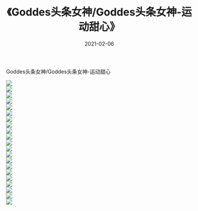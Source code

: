 ﻿---
layout: post
title:  《Goddes头条女神/Goddes头条女神-运动甜心》
date:   2021-02-06
img: http://img.660000.xyz/Sharelink/网络美图/2021/Goddes头条女神/Goddes头条女神-运动甜心/000.jpg
categories: [美女, 清纯, 唯美]
---

Goddes头条女神/Goddes头条女神-运动甜心

 ![](http://img.660000.xyz/Sharelink/网络美图/2021/Goddes头条女神/Goddes头条女神-运动甜心/001.jpg) <br>![](http://img.660000.xyz/Sharelink/网络美图/2021/Goddes头条女神/Goddes头条女神-运动甜心/002.jpg) <br>![](http://img.660000.xyz/Sharelink/网络美图/2021/Goddes头条女神/Goddes头条女神-运动甜心/003.jpg) <br>![](http://img.660000.xyz/Sharelink/网络美图/2021/Goddes头条女神/Goddes头条女神-运动甜心/004.jpg) <br>![](http://img.660000.xyz/Sharelink/网络美图/2021/Goddes头条女神/Goddes头条女神-运动甜心/005.jpg) <br>![](http://img.660000.xyz/Sharelink/网络美图/2021/Goddes头条女神/Goddes头条女神-运动甜心/006.jpg) <br>![](http://img.660000.xyz/Sharelink/网络美图/2021/Goddes头条女神/Goddes头条女神-运动甜心/007.jpg) <br>![](http://img.660000.xyz/Sharelink/网络美图/2021/Goddes头条女神/Goddes头条女神-运动甜心/008.jpg) <br>![](http://img.660000.xyz/Sharelink/网络美图/2021/Goddes头条女神/Goddes头条女神-运动甜心/009.jpg) <br>![](http://img.660000.xyz/Sharelink/网络美图/2021/Goddes头条女神/Goddes头条女神-运动甜心/010.jpg) <br>![](http://img.660000.xyz/Sharelink/网络美图/2021/Goddes头条女神/Goddes头条女神-运动甜心/011.jpg) <br>![](http://img.660000.xyz/Sharelink/网络美图/2021/Goddes头条女神/Goddes头条女神-运动甜心/012.jpg) <br>![](http://img.660000.xyz/Sharelink/网络美图/2021/Goddes头条女神/Goddes头条女神-运动甜心/013.jpg) <br>![](http://img.660000.xyz/Sharelink/网络美图/2021/Goddes头条女神/Goddes头条女神-运动甜心/014.jpg) <br>![](http://img.660000.xyz/Sharelink/网络美图/2021/Goddes头条女神/Goddes头条女神-运动甜心/015.jpg) <br>![](http://img.660000.xyz/Sharelink/网络美图/2021/Goddes头条女神/Goddes头条女神-运动甜心/016.jpg) <br>![](http://img.660000.xyz/Sharelink/网络美图/2021/Goddes头条女神/Goddes头条女神-运动甜心/017.jpg) <br>![](http://img.660000.xyz/Sharelink/网络美图/2021/Goddes头条女神/Goddes头条女神-运动甜心/018.jpg) <br>![](http://img.660000.xyz/Sharelink/网络美图/2021/Goddes头条女神/Goddes头条女神-运动甜心/019.jpg) <br>![](http://img.660000.xyz/Sharelink/网络美图/2021/Goddes头条女神/Goddes头条女神-运动甜心/020.jpg) <br>![](http://img.660000.xyz/Sharelink/网络美图/2021/Goddes头条女神/Goddes头条女神-运动甜心/021.jpg) <br>